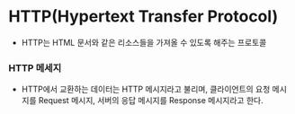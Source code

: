 # HTTP(Hypertext Transfer Protocol)

- HTTP는 HTML 문서와 같은 리소스들을 가져올 수 있도록 해주는 프로토콜

### HTTP 메세지
- HTTP에서 교환하는 데이터는 HTTP 메시지라고 불리며, 클라이언트의 요청 메시지를 Request 메시지, 서버의 응답 메시지를 Response 메시지라고 한다.